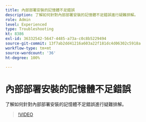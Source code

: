 ```yaml
---
title: 內部部署安裝的記憶體不足錯誤
description: 了解如何針對內部部署安裝的記憶體不足錯誤進行疑難排解。
role: Admin
level: Experienced
type: Troubleshooting
kt: 8386
exl-id: 36332542-5647-4485-a73a-c0c8b5229494
source-git-commit: 13f7ab2dd41216a603a22f181dc4d06302c5918a
workflow-type: tm+mt
source-wordcount: '36'
ht-degree: 100%

---
```


# 內部部署安裝的記憶體不足錯誤

了解如何針對內部部署安裝的記憶體不足錯誤進行疑難排解。

>[!VIDEO](https://video.tv.adobe.com/v/335891?quality=12&learn=on)
